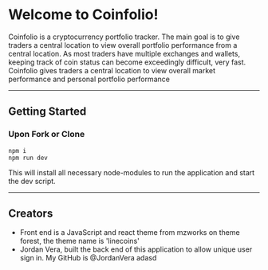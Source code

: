 Welcome to Coinfolio!
===================


Coinfolio is a cryptocurrency portfolio tracker.  The main goal is to give traders a central location to view overall portfolio performance from a central location.  As most traders have multiple exchanges and wallets, keeping track of coin status can become exceedingly difficult, very fast.  Coinfolio gives traders a central location to view overall market performance and personal portfolio performance

----------

Getting Started
-------------------

### Upon Fork or Clone
    npm i
    npm run dev
This will install all necessary node-modules to run the application and start the dev script.


----------


Creators
-------------

 - Front end is a JavaScript and react theme from mzworks on theme
   forest, the theme name is 'linecoins'
 -  Jordan Vera, built the back end of this application to allow unique user sign in. My GitHub is @JordanVera adasd